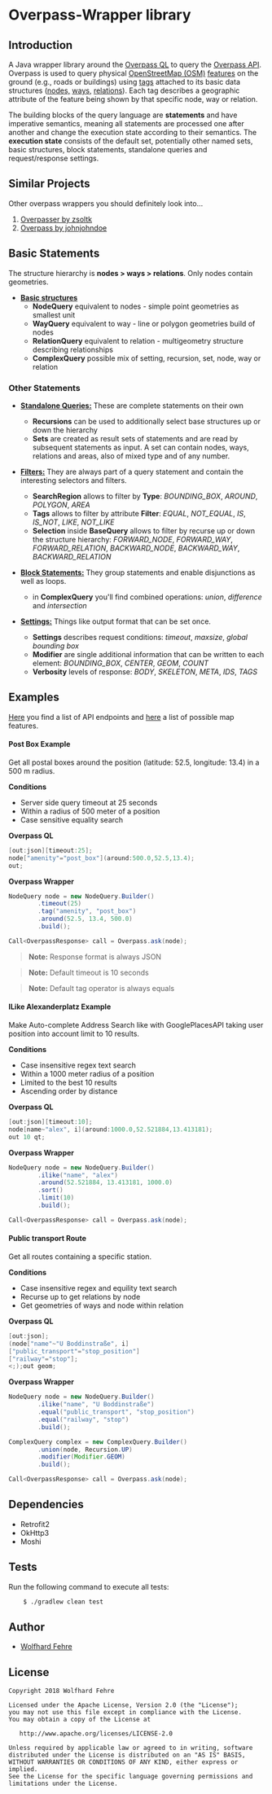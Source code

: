 # Overpass-Wrapper library

## Introduction

A Java wrapper library around the [Overpass QL][0] to query the [Overpass API][1]. Overpass is used 
to query physical [OpenStreetMap (OSM)][2] [features][3] on the ground (e.g., roads or buildings) 
using [tags][4] attached to its basic data structures ([nodes,][5] [ways,][6] [relations][7]). Each 
tag describes a geographic attribute of the feature being shown by that specific node, way or 
relation.

The building blocks of the query language are **statements** and have imperative semantics, meaning 
all statements are processed one after another and change the execution state according to their 
semantics. The **execution state** consists of the default set, potentially other named sets, basic 
structures, block statements, standalone queries and request/response settings.

## Similar Projects
Other overpass wrappers you should definitely look into...

1) [Overpasser by zsoltk](https://github.com/zsoltk/overpasser)
2) [Overpass by johnjohndoe](https://github.com/johnjohndoe/Overpass)

## Basic Statements

The structure hierarchy is **nodes > ways > relations**. Only nodes contain geometries.

+ **[Basic structures][8]**
    + **NodeQuery** equivalent to nodes - simple point geometries as smallest unit
    + **WayQuery** equivalent to way - line or polygon geometries build of nodes
    + **RelationQuery** equivalent to relation - multigeometry structure describing relationships
    + **ComplexQuery** possible mix of setting, recursion, set, node, way or relation 

### Other Statements

+ **[Standalone Queries:][9]** These are complete statements on their own
    + **Recursions** can be used to additionally select base structures up or down the hierarchy
    + **Sets** are created as result sets of statements and are read by subsequent statements as input. A set can contain nodes, ways, relations and areas, also of mixed type and of any number. 

+ **[Filters:][10]** They are always part of a query statement and contain the interesting selectors and filters.
    + **SearchRegion** allows to filter by **Type**: *BOUNDING_BOX*, *AROUND*, *POLYGON*, *AREA*
    + **Tags** allows to filter by attribute **Filter**: *EQUAL*, *NOT_EQUAL*, *IS*, *IS_NOT*, *LIKE*, *NOT_LIKE*
    + **Selection** inside **BaseQuery** allows to filter by recurse up or down the structure hierarchy: *FORWARD_NODE*, *FORWARD_WAY*, *FORWARD_RELATION*, *BACKWARD_NODE*, *BACKWARD_WAY*, *BACKWARD_RELATION* 
    
+ **[Block Statements:][11]** They group statements and enable disjunctions as well as loops.
    + in **ComplexQuery** you'll find combined operations: *union*, *difference* and *intersection*

+ **[Settings:][12]** Things like output format that can be set once.
    + **Settings** describes request conditions: *timeout*, *maxsize*, *global bounding box* 
    + **Modifier** are single additional information that can be written to each element: *BOUNDING_BOX*, *CENTER*, *GEOM*, *COUNT*  
    + **Verbosity** levels of response: *BODY*, *SKELETON*, *META*, *IDS*, *TAGS*

## Examples

[Here][13] you find a list of API endpoints and 
[here][14] a list of possible map features.

#### Post Box Example

Get all postal boxes around the position (latitude: 52.5, longitude: 13.4) in a 500 m radius.

**Conditions**
+ Server side query timeout at 25 seconds
+ Within a radius of 500 meter of a position
+ Case sensitive equality search

**Overpass QL** 
```groovy
[out:json][timeout:25];
node["amenity"="post_box"](around:500.0,52.5,13.4);
out;
```

**Overpass Wrapper**
```java
NodeQuery node = new NodeQuery.Builder()
        .timeout(25)
        .tag("amenity", "post_box")
        .around(52.5, 13.4, 500.0)
        .build();

Call<OverpassResponse> call = Overpass.ask(node);
```
> **Note:** Response format is always JSON
 
> **Note:** Default timeout is 10 seconds

> **Note:** Default tag operator is always equals

#### ILike Alexanderplatz Example

Make Auto-complete Address Search like with GooglePlacesAPI 
taking user position into account limit to 10 results.

**Conditions**
+ Case insensitive regex text search
+ Within a 1000 meter radius of a position
+ Limited to the best 10 results
+ Ascending order by distance

**Overpass QL**
```groovy
[out:json][timeout:10];
node[name~"alex", i](around:1000.0,52.521884,13.413181);
out 10 qt;
```
**Overpass Wrapper**
```java
NodeQuery node = new NodeQuery.Builder()
        .ilike("name", "alex")
        .around(52.521884, 13.413181, 1000.0)
        .sort()
        .limit(10)
        .build();

Call<OverpassResponse> call = Overpass.ask(node);
```
 
#### Public transport Route
Get all routes containing a specific station.

**Conditions**

+ Case insensitive regex and equility text search
+ Recurse up to get relations by node
+ Get geometries of ways and node within relation

**Overpass QL**

```groovy
[out:json];
(node["name"~"U Boddinstraße", i]
["public_transport"="stop_position"]
["railway"="stop"];
<;);out geom;
```

**Overpass Wrapper**

```java
NodeQuery node = new NodeQuery.Builder()
        .ilike("name", "U Boddinstraße")
        .equal("public_transport", "stop_position")
        .equal("railway", "stop")
        .build();

ComplexQuery complex = new ComplexQuery.Builder()
        .union(node, Recursion.UP)
        .modifier(Modifier.GEOM)
        .build();

Call<OverpassResponse> call = Overpass.ask(node);
```

## Dependencies

* Retrofit2
* OkHttp3
* Moshi

## Tests

Run the following command to execute all tests:

```bash 
    $ ./gradlew clean test 
```

## Author

* [Wolfhard Fehre][wolfhard]

## License

    Copyright 2018 Wolfhard Fehre

    Licensed under the Apache License, Version 2.0 (the "License");
    you may not use this file except in compliance with the License.
    You may obtain a copy of the License at

       http://www.apache.org/licenses/LICENSE-2.0

    Unless required by applicable law or agreed to in writing, software
    distributed under the License is distributed on an "AS IS" BASIS,
    WITHOUT WARRANTIES OR CONDITIONS OF ANY KIND, either express or implied.
    See the License for the specific language governing permissions and
    limitations under the License.

[wolfhard]: https://github.com/wolfhardfehre

[0]: https://wiki.openstreetmap.org/wiki/Overpass_API/Overpass_QL
[1]: https://wiki.openstreetmap.org/wiki/Overpass_API
[2]: https://www.openstreetmap.org
[3]: https://wiki.openstreetmap.org/wiki/Features
[4]: https://wiki.openstreetmap.org/wiki/Tags
[5]: https://wiki.openstreetmap.org/wiki/Node
[6]: https://wiki.openstreetmap.org/wiki/Way
[7]: https://wiki.openstreetmap.org/wiki/Relation
[8]: https://wiki.openstreetmap.org/wiki/Overpass_API/Language_Guide#Overpass_QL_Basics
[9]: https://wiki.openstreetmap.org/wiki/Overpass_API/Overpass_QL#Standalone_queries
[10]: https://wiki.openstreetmap.org/wiki/Overpass_API/Overpass_QL#Filters
[11]: https://wiki.openstreetmap.org/wiki/Overpass_API/Overpass_QL#Block_statements
[12]: https://wiki.openstreetmap.org/wiki/Overpass_API/Overpass_QL#Settings
[13]: https://wiki.openstreetmap.org/wiki/Overpass_API#Introduction
[14]: https://wiki.openstreetmap.org/wiki/Map_Features



